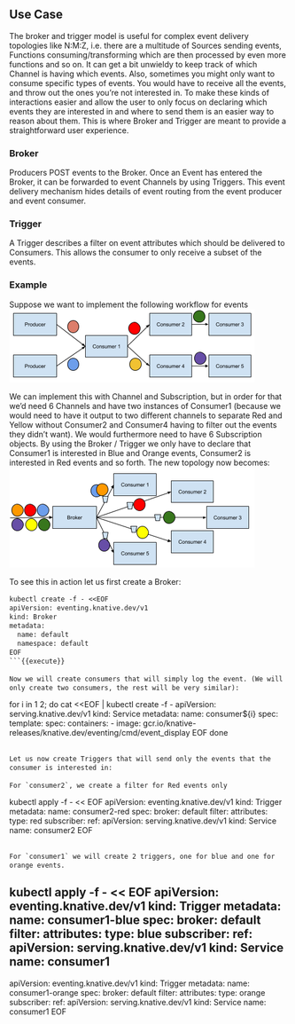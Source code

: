 ## Use Case
The broker and trigger model is useful for complex event delivery topologies like N:M:Z, i.e. there are a multitude of Sources sending events, Functions
consuming/transforming which are then processed by even more functions and so on. It can get a bit unwieldy to keep track of which Channel is having which events. Also, sometimes you might only want to
consume specific types of events. You would have to receive all the events, and throw out the ones you’re not interested in. To make these kinds of interactions easier and allow the
user to only focus on declaring which events they are interested in and where to send them is an easier way to reason about them. This is where Broker and Trigger are meant
to provide a straightforward user experience.

### Broker
Producers POST events to the Broker. Once an Event has entered the Broker, it can be forwarded to event Channels by using Triggers. This event delivery mechanism hides
details of event routing from the event producer and event consumer.

### Trigger
A Trigger describes a filter on event attributes which should be delivered to Consumers. This allows the consumer to only receive a subset of the events.

### Example
Suppose we want to implement the following workflow for events
![broker-eg](assets/broker-eg.png)

We can implement this with Channel and Subscription, but in order for that we’d need 6 Channels and have two instances of Consumer1 (because we would need to have it output
to two different channels to separate Red and Yellow without Consumer2 and Consumer4 having to filter out the events they didn’t want). We would furthermore need to have 6
Subscription objects. By using the Broker / Trigger we only have to declare that Consumer1 is interested in Blue and Orange events, Consumer2 is interested in Red events and so forth. The new topology now becomes:
![broker](assets/broker.png)

To see this in action let us first create a Broker:

```
kubectl create -f - <<EOF
apiVersion: eventing.knative.dev/v1
kind: Broker
metadata:
  name: default
  namespace: default
EOF
```{{execute}}

Now we will create consumers that will simply log the event. (We will only create two consumers, the rest will be very similar):

```
for i in 1 2; do
cat <<EOF | kubectl create -f -
apiVersion: serving.knative.dev/v1
kind: Service
metadata:
  name: consumer${i}
spec:
  template:
    spec:
      containers:
        - image: gcr.io/knative-releases/knative.dev/eventing/cmd/event_display
EOF
done
```{{execute}}

Let us now create Triggers that will send only the events that the consumer is interested in:

For `consumer2`, we create a filter for Red events only

```
kubectl apply -f - << EOF
apiVersion: eventing.knative.dev/v1
kind: Trigger
metadata:
  name: consumer2-red
spec:
  broker: default
  filter:
    attributes:
      type: red
  subscriber:
    ref:
     apiVersion: serving.knative.dev/v1
     kind: Service
     name: consumer2
EOF
```{{execute}}

For `consumer1` we will create 2 triggers, one for blue and one for orange events.

```
kubectl apply -f - << EOF
apiVersion: eventing.knative.dev/v1
kind: Trigger
metadata:
  name: consumer1-blue
spec:
  broker: default
  filter:
    attributes:
      type: blue
  subscriber:
    ref:
     apiVersion: serving.knative.dev/v1
     kind: Service
     name: consumer1
---
apiVersion: eventing.knative.dev/v1
kind: Trigger
metadata:
  name: consumer1-orange
spec:
  broker: default
  filter:
    attributes:
      type: orange
  subscriber:
    ref:
     apiVersion: serving.knative.dev/v1
     kind: Service
     name: consumer1
EOF
```{{execute}}
